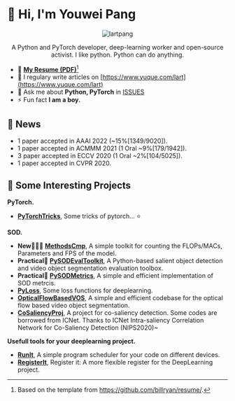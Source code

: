 # 👋 Hi, I'm Youwei Pang

<p align="center">
  <img align="center" src="https://render.githubusercontent.com/render/math?math=\textbf{life}=\int_{birth}^{now}\mathbf{happy}(time)%2b\mathbf{sad}(time)d(time)" alt="lartpang" />
</p>

<p align="center">A Python and PyTorch developer, deep-learning worker and open-source activist. I like python. Python can do anything.</p>

- 📕 [**My Resume (PDF)**](./pdfs/resume.pdf)[^1]
- 📝 I regulary write articles on [https://www.yuque.com/lart](https://www.yuque.com/lart)
- 💬 Ask me about **Python, PyTorch** in [ISSUES](https://github.com/lartpang/lartpang/issues)
- ⚡ Fun fact **I am a boy.**

## 🚀 News

- 1 paper accepted in AAAI 2022 (~15%[1349/9020]).
- 1 paper accepted in ACMMM 2021 (1 Oral ~9%[179/1942]).
- 3 paper accepted in ECCV 2020 (1 Oral ~2%[104/5025]).
- 1 paper accepted in CVPR 2020.

## 💪 Some Interesting Projects

**PyTorch.**
* [**PyTorchTricks**](https://github.com/lartpang/PyTorchTricks), Some tricks of pytorch... :star: 

**SOD.**
* **New:rocket::rocket::rocket:** [**MethodsCmp**](https://github.com/lartpang/MethodsCmp), A simple toolkit for counting the FLOPs/MACs, Parameters and FPS of the model.
* **Practical:wrench:** [**PySODEvalToolkit**](https://github.com/lartpang/PySODEvalToolkit), A Python-based salient object detection and video object segmentation evaluation toolbox.
* **Practical:wrench:** [**PySODMetrics**](https://github.com/lartpang/PySODMetrics), A simple and efficient implementation of SOD metrcis.
* [**PyLoss**](https://github.com/lartpang/PyLoss), Some loss functions for deeplearning.
* [**OpticalFlowBasedVOS**](https://github.com/lartpang/OpticalFlowBasedVOS), A simple and efficient codebase for the optical flow based video object segmentation.
* [**CoSaliencyProj**](https://github.com/lartpang/CoSaliencyProj), A project for co-saliency detection. Some codes are borrowed from ICNet. Thanks to ICNet Intra-saliency Correlation Network for Co-Saliency Detection (NIPS2020)~

**Usefull tools for your deeplearning project.**
* [**RunIt**](https://github.com/lartpang/RunIt), A simple program scheduler for your code on different devices.
* [**RegisterIt**](https://github.com/lartpang/RegisterIt), Register it: A more flexible register for the DeepLearning project.

[^1]: Based on the template from <https://github.com/billryan/resume/>.
